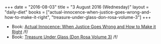 +++
date = "2016-08-03"
title = "3 August 2016 (Wednesday)"
layout = "daily-diet"
books = ["actual-innocence-when-justice-goes-wrong-and-how-to-make-it-right", "treasure-under-glass-don-rosa-volume-3"]
+++

<ul>
<li class="entry Book">Book: <a href="/books/actual-innocence-when-justice-goes-wrong-and-how-to-make-it-right">Actual Innocence: When Justice Goes Wrong and How to Make it Right</a> /f/</li>
<li class="entry Book">Book: <a href="/books/treasure-under-glass-don-rosa-volume-3">Treasure Under Glass (Don Rosa Volume 3)</a> /f/</li>
</ul>
